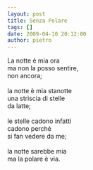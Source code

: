 ```yaml
---
layout: post
title: Senza Polare
tags: []
date: 2009-04-10 20:12:00
author: pietro
---
```

La notte è mia ora<br/>ma non la posso sentire,<br/>non ancora;<br/><br/>la notte è mia stanotte<br/>una striscia di stelle<br/>da latte;<br/><br/>le stelle cadono infatti<br/>cadono perché<br/>si fan vedere da me;<br/><br/>la notte sarebbe mia<br/>ma la polare è via.

